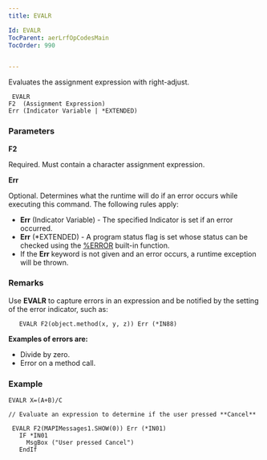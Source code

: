 ```yaml
---
title: EVALR

Id: EVALR
TocParent: aerLrfOpCodesMain
TocOrder: 990


---
```


Evaluates the assignment expression with right-adjust.

```
 EVALR
F2  (Assignment Expression)
Err (Indicator Variable | *EXTENDED)
```

### Parameters

**F2** 

Required. Must contain a character assignment expression.


**Err** 

Optional. Determines what the runtime will do if an error occurs while executing this command. The following rules apply: 

- **Err** (Indicator Variable) - The specified Indicator is set if an error occurred.
- **Err** (*EXTENDED) - A program status flag is set whose status can be checked using the [%ERROR](ERROR_Function.html) built-in function.
- If the **Err** keyword is not given and an error occurs, a runtime exception will be thrown.


### Remarks
Use **EVALR** to capture errors in an expression and be notified by the setting of the error indicator, such as: 

```
   EVALR F2(object.method(x, y, z)) Err (*IN88)
```

**Examples of errors are:** 

- Divide by zero.
- Error on a method call.

### Example

```
EVALR X=(A+B)/C 

// Evaluate an expression to determine if the user pressed **Cancel** 

 EVALR F2(MAPIMessages1.SHOW(0)) Err (*IN01)
   IF *IN01
     MsgBox ("User pressed Cancel")
   EndIf
```


